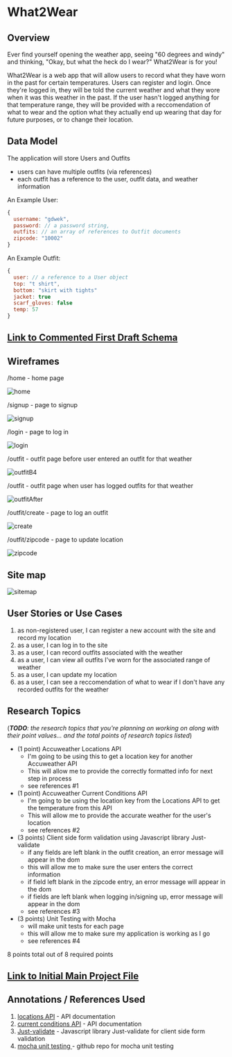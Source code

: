 
# What2Wear 

## Overview

Ever find yourself opening the weather app, seeing "60 degrees and windy" and thinking, "Okay, but what the heck do I wear?" What2Wear is for you! 

What2Wear is a web app that will allow users to record what they have worn in the past for certain temperatures. Users can register and login. Once they're logged in, they will be told the current weather and what they wore when it was this weather in the past. If the user hasn't logged anything for that temperature range, they will be provided with a reccomendation of what to wear and the option what they actually end up wearing that day for future purposes, or to change their location.


## Data Model

The application will store Users and Outfits

* users can have multiple outfits (via references)
* each outfit has a reference to the user, outfit data, and weather information


An Example User:

```javascript
{
  username: "gdwek",
  password: // a password string,
  outfits: // an array of references to Outfit documents
  zipcode: "10002"
}
```

An Example Outfit:

```javascript
{
  user: // a reference to a User object
  top: "t shirt",
  bottom: "skirt with tights"
  jacket: true
  scarf_gloves: false
  temp: 57
}
```


## [Link to Commented First Draft Schema](db.js) 


## Wireframes

/home - home page

![home](documentation/home.png)

/signup - page to signup

![signup](documentation/signup.png)

/login - page to log in

![login](documentation/login.png)

/outfit - outfit page before user entered an outfit for that weather

![outfitB4](documentation/outfitInitial.png)

/outfit - outfit page when user has logged outfits for that weather

![outfitAfter](documentation/outfitPost.png)

/outfit/create - page to log an outfit

![create](documentation/create.png)

/outfit/zipcode - page to update location

![zipcode](documentation/zipcode.png)



## Site map

![sitemap](documentation/sitemap.jpeg)

## User Stories or Use Cases

1. as non-registered user, I can register a new account with the site and record my location
2. as a user, I can log in to the site
3. as a user, I can record outfits associated with the weather
4. as a user, I can view all outfits I've worn for the associated range of weather
5. as a user, I can update my location 
6. as a user, I can see a reccomendation of what to wear if I don't have any recorded outfits for the weather

## Research Topics

(___TODO__: the research topics that you're planning on working on along with their point values... and the total points of research topics listed_)

* (1 point) Accuweather Locations API
    * I'm going to be using this to get a location key for another Accuweather API
    * This will allow me to provide the correctly formatted info for next step in process
    * see references #1
* (1 point) Accuweather Current Conditions API
    * I'm going to be using the location key from the Locations API to get the temperature from this API
    * This will allow me to provide the accurate weather for the user's location
    * see references #2
* (3 points) Client side form validation using Javascript library Just-validate 
    * if any fields are left blank in the outfit creation, an error message will appear in the dom
    * this will allow me to make sure the user enters the correct information
    * if field left blank in the zipcode entry, an error message will appear in the dom
    * if fields are left blank when logging in/signing up, error message will appear in the dom
    * see references #3
* (3 points) Unit Testing with Mocha
    * will make unit tests for each page
    * this will allow me to make sure my application is working as I go
    * see references #4

8 points total out of 8 required points 


## [Link to Initial Main Project File](app.js) 

## Annotations / References Used

1. [locations API](https://developer.accuweather.com/accuweather-locations-api/apis/get/locations/v1/postalcodes/search) - API documentation
2. [current conditions API](https://developer.accuweather.com/accuweather-current-conditions-api/apis/get/currentconditions/v1/%7BlocationKey%7D) - API documentation
3. [Just-validate](https://www.cssscript.com/custom-html5-form-validator-vanilla-javascript-just-validate/) - Javascript library Just-validate for client side form validation
4. [mocha unit testing ](https://github.com/mochajs/mocha) - github repo for mocha unit testing

